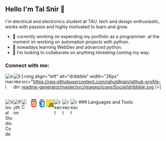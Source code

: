 ## Hello I'm Tal Snir 👋

I'm electrical and electronics student at TAU. 
tech and design enthusiastic, works with passion and highly motivated to learn and grow.

- 🔭 currently working on expending my portfolio as a programmer: at the moment im working on automation projects with python.
- 🌱 nowadays learning WebDev and advanced python.
- 👯 I’m looking to collaborate on anything intresting coming my way.


### Connect with me:

   [<img align="left" alt="email" width="26px" src="https://user-images.githubusercontent.com/72248784/110932204-d41a5b80-8333-11eb-8cdb-9ab15cb0ecd6.png" />][email]
   [<img align="left" alt="linkedin" width="26px" src="https://raw.githubusercontent.com/rahuldkjain/github-profile-readme-generator/master/src/images/icons/Social/linked-in-alt.svg" />][linkedin]
   [<img align="left" alt="dribbble" width="26px" src="https://raw.githubusercontent.com/rahuldkjain/github-profile-readme-generator/master/src/images/icons/Social/dribbble.svg />]
   
</br>
### Languages and Tools:

  <img align="left" alt="Visual Studio Code" width="26px" src="https://raw.githubusercontent.com/github/explore/80688e429a7d4ef2fca1e82350fe8e3517d3494d/topics/visual-studio-code/visual-studio-code.png" />
  <img align="left" alt="Python" width="26px" src="https://user-images.githubusercontent.com/72248784/110935474-1d6caa00-8338-11eb-9607-515f2ff096d5.png" />
  <img align="left" alt="C" width="26px" src="https://user-images.githubusercontent.com/72248784/110936132-16926700-8339-11eb-9a44-2dbc3bfcb602.png" />
  <img align="left" alt="HTML5" width="26px" src="https://raw.githubusercontent.com/github/explore/80688e429a7d4ef2fca1e82350fe8e3517d3494d/topics/html/html.png" />
  <img align="left" alt="CSS3" width="26px" src="https://raw.githubusercontent.com/github/explore/80688e429a7d4ef2fca1e82350fe8e3517d3494d/topics/css/css.png" />
  <img align="left" alt="JavaScript" width="26px" src="https://raw.githubusercontent.com/github/explore/80688e429a7d4ef2fca1e82350fe8e3517d3494d/topics/javascript/javascript.png"/>
   <img align="left" alt="react" width="26px" src="https://raw.githubusercontent.com/rahuldkjain/github-profile-readme-generator/master/src/images/icons/FrontendDevelopment/reactjs.svg" />
     <img align="left" alt="react" width="26px" src="https://raw.githubusercontent.com/rahuldkjain/github-profile-readme-generator/master/src/images/icons/FrontendDevelopment/sass.svg" />
       <img align="left" alt="react" width="26px" src="https://raw.githubusercontent.com/rahuldkjain/github-profile-readme-generator/master/src/images/icons/Software/figma.svg" />
   
   
   


  
 

  
[email]: talmsnir@gmail.com
[linkedin]:  https://www.linkedin.com/in/talmsnir/
[Dribbble]:  https://dribbble.com/TalmSnir
